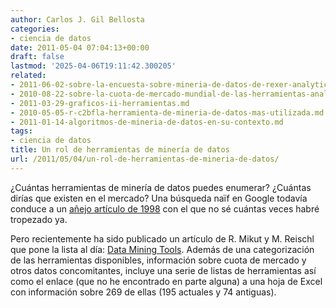 ```yaml
---
author: Carlos J. Gil Bellosta
categories:
- ciencia de datos
date: 2011-05-04 07:04:13+00:00
draft: false
lastmod: '2025-04-06T19:11:42.300205'
related:
- 2011-06-02-sobre-la-encuesta-sobre-mineria-de-datos-de-rexer-analytics.md
- 2010-08-22-sobre-la-cuota-de-mercado-mundial-de-las-herramientas-analiticas-de-negocio.md
- 2011-03-29-graficos-ii-herramientas.md
- 2010-05-05-r-c2bfla-herramienta-de-mineria-de-datos-mas-utilizada.md
- 2011-01-14-algoritmos-de-mineria-de-datos-en-su-contexto.md
tags:
- ciencia de datos
title: Un rol de herramientas de minería de datos
url: /2011/05/04/un-rol-de-herramientas-de-mineria-de-datos/
---
```


¿Cuántas herramientas de minería de datos puedes enumerar? ¿Cuántas dirías que existen en el mercado? Una búsqueda naïf en Google todavía conduce a un [añejo artículo de 1998](http://www.datamininglab.com/pubs/kdd98_elder_abbott_nopics_bw.pdf) con el que no sé cuántas veces habré tropezado ya.

Pero recientemente ha sido publicado un artículo de R. Mikut y M. Reischl que pone la lista al día: [Data Mining Tools](http://onlinelibrary.wiley.com/doi/10.1002/widm.24/full). Además de una categorización de las herramientas disponibles, información sobre cuota de mercado y otros datos concomitantes, incluye una serie de listas de herramientas así como el enlace (que no he encontrado en parte alguna) a una hoja de Excel con información sobre 269 de ellas (195 actuales y 74 antiguas).